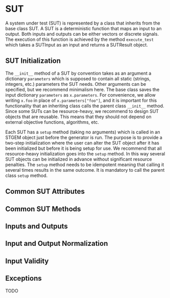 # SUT
A system under test (SUT) is represented by a class that inherits from the base class SUT. A SUT is a deterministic function that maps an input to an output. Both inputs and outputs can be either vectors or discrete signals. The execution of this function is achieved by the method `execute_test` which takes a SUTInput as an input and returns a SUTResult object.

## SUT Initialization
The `__init__` method of a SUT by convention takes as an argument a dictionary `parameters` which is supposed to contain all static (strings, integers, etc.) parameters the SUT needs. Other arguments can be specified, but we recommend minimalism here. The base class saves the input dictionary `parameters` as `x.parameters`. For convenience, we allow writing `x.foo` in place of `x.parameters["foo"]`, and it is important for this functionality that an inheriting class calls the parent class `__init__` method. Since some SUTs can be resource-heavy, we recommend to design SUT objects that are reusable. This means that they should not depend on external objective functions, algorithms, etc.

Each SUT has a `setup` method (taking no arguments) which is called in an STGEM object just before the generator is run. The purpose is to provide a two-step initialization where the user can alter the SUT object after it has been initialized but before it is being setup for use. We recommend that all resource-heavy initialization goes into the `setup` method. In this way several SUT objects can be initialized in advance without significant resource penalties. The `setup` method needs to be idempotent meaning that calling it several times results in the same outcome. It is mandatory to call the parent class `setup` method.

## Common SUT Attributes

## Common SUT Methods

## Inputs and Outputs

## Input and Output Normalization

## Input Validity

## Exceptions
TODO

